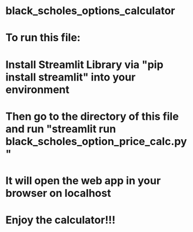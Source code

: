 # black_scholes_options_calculator

# To run this file:
# Install Streamlit Library via "pip install streamlit" into your environment
# Then go to the directory of this file and run "streamlit run black_scholes_option_price_calc.py"
# It will open the web app in your browser on localhost
# Enjoy the calculator!!!
